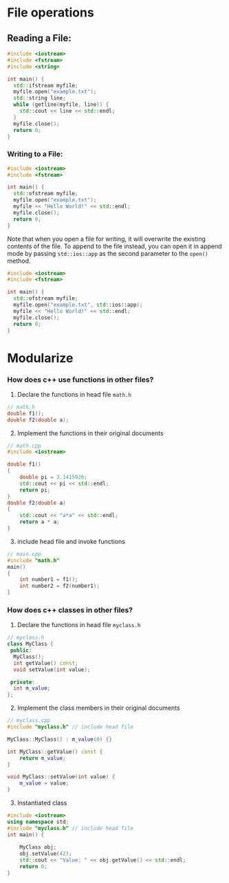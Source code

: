 # File operations

##  Reading a File:

```c++
#include <iostream>
#include <fstream>
#include <string>

int main() {
  std::ifstream myfile;
  myfile.open("example.txt");
  std::string line;
  while (getline(myfile, line)) {
    std::cout << line << std::endl;
  }
  myfile.close();
  return 0;
}
```



### Writing to a File:

```c++
#include <iostream>
#include <fstream>

int main() {
  std::ofstream myfile;
  myfile.open("example.txt");
  myfile << "Hello World!" << std::endl;
  myfile.close();
  return 0;
}

```

Note that when you open a file for writing, it will overwrite the existing contents of the file. To append to the file instead, you can open it in append mode by passing `std::ios::app` as the second parameter to the `open()` method.

```c++
#include <iostream>
#include <fstream>

int main() {
  std::ofstream myfile;
  myfile.open("example.txt", std::ios::app);
  myfile << "Hello World!" << std::endl;
  myfile.close();
  return 0;
}

```



# Modularize

### How does c++ use functions in other files?

1. Declare the functions in head file `math.h` 

```c++
// math.h
double f1();
double f2(double a);
```



2. Implement the functions in their original documents

```c++
// math.cpp
#include <iostream>

double f1()
{
	double pi = 3.1415926;
	std::cout << pi << std::endl;
    return pi;
}
double f2(double a)
{
	std::cout << "a*a" << std::endl;
    return a * a;
}
```



3. include head file and invoke functions

```c++
// main.cpp
#include "math.h"
main()
{
    int number1 = f1();
    int number2 = f2(number1);
}
```





### How does c++ classes in other files?

1. Declare the functions in head file `myclass.h` 

```c++
// myclass.h
class MyClass {
 public:
  MyClass();
  int getValue() const;
  void setValue(int value);

 private:
  int m_value;
};
```



2. Implement the class members in their original documents

```c++
// myclass.cpp
#include "myclass.h" // include head file

MyClass::MyClass() : m_value(0) {}

int MyClass::getValue() const {
	return m_value;
}

void MyClass::setValue(int value) {
	m_value = value;
}
```



3. Instantiated class

```c++
#include <iostream>
using namespace std;
#include "myclass.h" // include head file
int main() {
	
	MyClass obj;
	obj.setValue(42);
	std::cout << "Value: " << obj.getValue() << std::endl;
	return 0;
}
```



